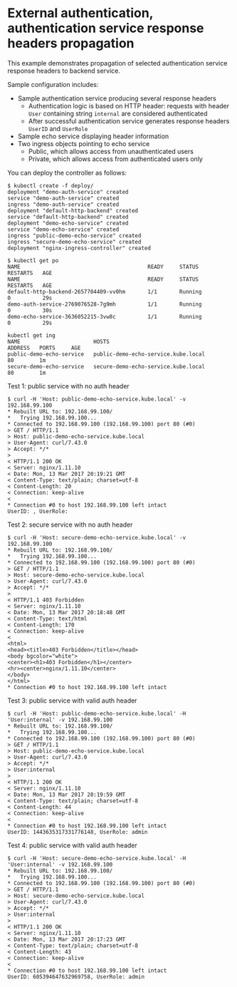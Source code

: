 # External authentication, authentication service response headers propagation

This example demonstrates propagation of selected authentication service response headers
to backend service.

Sample configuration includes:

* Sample authentication service producing several response headers
    * Authentication logic is based on HTTP header: requests with header `User` containing string `internal` are considered authenticated
    * After successful authentication service generates response headers `UserID` and `UserRole`
* Sample echo service displaying header information
* Two ingress objects pointing to echo service
    * Public, which allows access from unauthenticated users
    * Private, which allows access from authenticated users only

You can deploy the controller as
follows:

```console
$ kubectl create -f deploy/
deployment "demo-auth-service" created
service "demo-auth-service" created
ingress "demo-auth-service" created
deployment "default-http-backend" created
service "default-http-backend" created
deployment "demo-echo-service" created
service "demo-echo-service" created
ingress "public-demo-echo-service" created
ingress "secure-demo-echo-service" created
deployment "nginx-ingress-controller" created

$ kubectl get po
NAME                                        READY     STATUS    RESTARTS   AGE
NAME                                        READY     STATUS    RESTARTS   AGE
default-http-backend-2657704409-vv0hm       1/1       Running            0          29s
demo-auth-service-2769076528-7g9mh          1/1       Running            0          30s
demo-echo-service-3636052215-3vw8c          1/1       Running            0          29s

kubectl get ing
NAME                       HOSTS                                 ADDRESS   PORTS     AGE
public-demo-echo-service   public-demo-echo-service.kube.local             80        1m
secure-demo-echo-service   secure-demo-echo-service.kube.local             80        1m
```


Test 1: public service with no auth header
```
$ curl -H 'Host: public-demo-echo-service.kube.local' -v 192.168.99.100
* Rebuilt URL to: 192.168.99.100/
*   Trying 192.168.99.100...
* Connected to 192.168.99.100 (192.168.99.100) port 80 (#0)
> GET / HTTP/1.1
> Host: public-demo-echo-service.kube.local
> User-Agent: curl/7.43.0
> Accept: */*
>
< HTTP/1.1 200 OK
< Server: nginx/1.11.10
< Date: Mon, 13 Mar 2017 20:19:21 GMT
< Content-Type: text/plain; charset=utf-8
< Content-Length: 20
< Connection: keep-alive
<
* Connection #0 to host 192.168.99.100 left intact
UserID: , UserRole:
```
Test 2: secure service with no auth header
```
$ curl -H 'Host: secure-demo-echo-service.kube.local' -v 192.168.99.100
* Rebuilt URL to: 192.168.99.100/
*   Trying 192.168.99.100...
* Connected to 192.168.99.100 (192.168.99.100) port 80 (#0)
> GET / HTTP/1.1
> Host: secure-demo-echo-service.kube.local
> User-Agent: curl/7.43.0
> Accept: */*
>
< HTTP/1.1 403 Forbidden
< Server: nginx/1.11.10
< Date: Mon, 13 Mar 2017 20:18:48 GMT
< Content-Type: text/html
< Content-Length: 170
< Connection: keep-alive
<
<html>
<head><title>403 Forbidden</title></head>
<body bgcolor="white">
<center><h1>403 Forbidden</h1></center>
<hr><center>nginx/1.11.10</center>
</body>
</html>
* Connection #0 to host 192.168.99.100 left intact
```
Test 3: public service with valid auth header
```
$ curl -H 'Host: public-demo-echo-service.kube.local' -H 'User:internal' -v 192.168.99.100
* Rebuilt URL to: 192.168.99.100/
*   Trying 192.168.99.100...
* Connected to 192.168.99.100 (192.168.99.100) port 80 (#0)
> GET / HTTP/1.1
> Host: public-demo-echo-service.kube.local
> User-Agent: curl/7.43.0
> Accept: */*
> User:internal
>
< HTTP/1.1 200 OK
< Server: nginx/1.11.10
< Date: Mon, 13 Mar 2017 20:19:59 GMT
< Content-Type: text/plain; charset=utf-8
< Content-Length: 44
< Connection: keep-alive
<
* Connection #0 to host 192.168.99.100 left intact
UserID: 1443635317331776148, UserRole: admin
```
Test 4: public service with valid auth header

```
$ curl -H 'Host: secure-demo-echo-service.kube.local' -H 'User:internal' -v 192.168.99.100
* Rebuilt URL to: 192.168.99.100/
*   Trying 192.168.99.100...
* Connected to 192.168.99.100 (192.168.99.100) port 80 (#0)
> GET / HTTP/1.1
> Host: secure-demo-echo-service.kube.local
> User-Agent: curl/7.43.0
> Accept: */*
> User:internal
>
< HTTP/1.1 200 OK
< Server: nginx/1.11.10
< Date: Mon, 13 Mar 2017 20:17:23 GMT
< Content-Type: text/plain; charset=utf-8
< Content-Length: 43
< Connection: keep-alive
<
* Connection #0 to host 192.168.99.100 left intact
UserID: 605394647632969758, UserRole: admin
```
